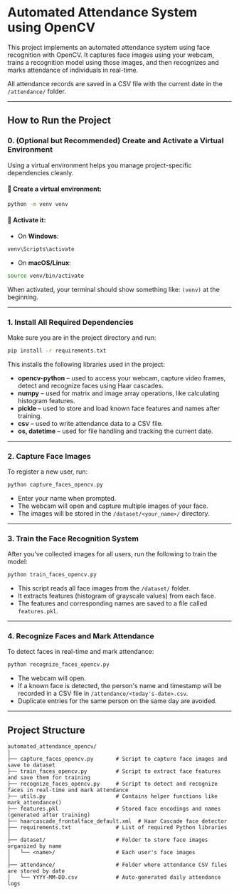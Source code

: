 # Automated Attendance System using OpenCV

This project implements an automated attendance system using face recognition with OpenCV. It captures face images using your webcam, trains a recognition model using those images, and then recognizes and marks attendance of individuals in real-time.

All attendance records are saved in a CSV file with the current date in the `/attendance/` folder.

---

## How to Run the Project

### 0. (Optional but Recommended) Create and Activate a Virtual Environment

Using a virtual environment helps you manage project-specific dependencies cleanly.

#### 🔹 Create a virtual environment:

```bash
python -m venv venv
```

#### 🔹 Activate it:

- On **Windows**:
```bash
venv\Scripts\activate
```

- On **macOS/Linux**:
```bash
source venv/bin/activate
```

When activated, your terminal should show something like: `(venv)` at the beginning.

---

### 1. Install All Required Dependencies

Make sure you are in the project directory and run:

```bash
pip install -r requirements.txt
```

This installs the following libraries used in the project:

- **opencv-python** – used to access your webcam, capture video frames, detect and recognize faces using Haar cascades.
- **numpy** – used for matrix and image array operations, like calculating histogram features.
- **pickle** – used to store and load known face features and names after training.
- **csv** – used to write attendance data to a CSV file.
- **os, datetime** – used for file handling and tracking the current date.

---

### 2. Capture Face Images

To register a new user, run:

```bash
python capture_faces_opencv.py
```

- Enter your name when prompted.
- The webcam will open and capture multiple images of your face.
- The images will be stored in the `/dataset/<your_name>/` directory.

---

### 3. Train the Face Recognition System

After you’ve collected images for all users, run the following to train the model:

```bash
python train_faces_opencv.py
```

- This script reads all face images from the `/dataset/` folder.
- It extracts features (histogram of grayscale values) from each face.
- The features and corresponding names are saved to a file called `features.pkl`.

---

### 4. Recognize Faces and Mark Attendance

To detect faces in real-time and mark attendance:

```bash
python recognize_faces_opencv.py
```

- The webcam will open.
- If a known face is detected, the person's name and timestamp will be recorded in a CSV file in `/attendance/<today's-date>.csv`.
- Duplicate entries for the same person on the same day are avoided.

---

## Project Structure

```
automated_attendance_opencv/
│
├── capture_faces_opencv.py       # Script to capture face images and save to dataset
├── train_faces_opencv.py         # Script to extract face features and save them for training
├── recognize_faces_opencv.py     # Script to detect and recognize faces in real-time and mark attendance
├── utils.py                      # Contains helper functions like mark_attendance()
├── features.pkl                  # Stored face encodings and names (generated after training)
├── haarcascade_frontalface_default.xml  # Haar Cascade face detector
├── requirements.txt              # List of required Python libraries
│
├── dataset/                      # Folder to store face images organized by name
│   └── <name>/                   # Each user's face images
│
├── attendance/                   # Folder where attendance CSV files are stored by date
│   └── YYYY-MM-DD.csv            # Auto-generated daily attendance logs
```
